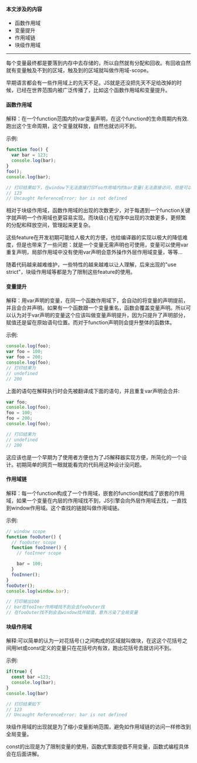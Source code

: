 #### 本文涉及的内容
* 函数作用域
* 变量提升
* 作用域链
* 块级作用域

----

每个变量最终都是要落到内存中去存储的，所以自然就有分配和回收。有回收自然就有变量触及不到的区域，触及到的区域就叫做作用域-scope。

早期语言都会有一些作用域上的先天不足。JS就是还没把先天不足给改掉的时候，已经在世界范围内被广泛传播了，比如这个函数作用域和变量提升。

#### 函数作用域
解释：在一个function范围内的var变量声明，在这个function的生命周期内有效.跑出这个生命周期，这个变量就释放，自然也就访问不到。

示例:
```JavaScript
function foo() {
  var bar = 123;
  console.log(bar);
}
foo();
console.log(bar);

// 打印结果如下，在window下无法直接打印foo作用域内的bar变量(无法直接访问，但是可以直接赋值)
// 123
// Uncaught ReferenceError: bar is not defined
```

相对于块级作用域，函数作用域的出现的次数更少，对于每遇到一个function关键字就声明一个作用域也更容易实现。而块级`{}`在程序中出现的次数更多，更频繁的分配和释放空间，管理起来更复杂。

这些feature在开发初期可能给人极大的方便，也给编译器的实现以极大的降低难度，但是也带来了一些问题：就是一个变量无需声明也可使用，变量可以使用var重复声明，局部作用域中没有使用var声明会意外操作外层作用域变量，等等...

随着代码越来越难维护，一些特性的越来越难以让人理解，后来出现的"use strict"，块级作用域等都是为了限制这些feature的使用。

#### 变量提升
解释：用var声明的变量，在同一个函数作用域下，会自动的将变量的声明提前，并且会合并声明。如果有一个函数跟一个变量重名，函数会覆盖变量声明。所以可以认为对于var声明的变量这个应该叫做变量声明提升，因为只提升了声明部分，赋值还是留在原始语句位置。而对于function声明则会提升整体的函数体。

示例:
```JavaScript
console.log(foo);
var foo = 100;
var foo = 200;
console.log(foo);
// 打印结果为
// undefined
// 200
```
上面的语句在解释执行时会先被翻译成下面的语句，并且重复var声明会合并:
```JavaScript
var foo;
console.log(foo);
foo = 100;
foo = 200;
console.log(foo);

// 打印结果为
// undefined
// 200
```

这应该也是一个早期为了使用者方便也为了JS解释器实现方便，所简化的一个设计。初期简单的网页一眼就能看完的代码用这种设计没问题。

#### 作用域链

解释：每一个function构成了一个作用域，嵌套的function就构成了嵌套的作用域，如果一个变量在内层的作用域找不到，JS引擎会向外层作用域去找，一直找到window作用域。这个查找的链就叫做作用域链。

示例:
```JavaScript
// window scope
function fooOuter() {
  // fooOuter scope
  function fooInner() {
    // fooInner scope

    bar = 100;
  }
  fooInner();
}
fooOuter();
console.log(window.bar);

// 打印输出100
// bar在fooIner作用域找不到会去fooOuter找
// 在fooOuter找不到会去window找并赋值，意外污染了全局变量

```

#### 块级作用域

解释:可以简单的认为一对花括号`{}`之间构成的区域就叫做块，在这这个花括号之间用let或const定义的变量只在花括号内有效，跑出花括号去就访问不到。

示例:
```JavaScript
if(true) {
  const bar =123;
  console.log(bar);
}
console.log(bar)

// 打印结果如下
// 123
// Uncaught ReferenceError: bar is not defined
```

块级作用域的出现就是为了缩小变量影响范围，避免如作用域链的访问一样修改到全局变量。

const的出现是为了限制变量的使用，函数式里面提倡不用变量，函数式编程具体会在后面讲解。
